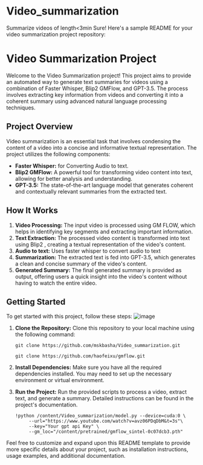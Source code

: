 # Video_summarization
Summarize videos of length&lt;3min
Sure! Here's a sample README for your video summarization project repository:

# Video Summarization Project

Welcome to the Video Summarization project! This project aims to provide an automated way to generate text summaries for videos using a combination of Faster Whisper, Blip2 GMFlow, and GPT-3.5. The process involves extracting key information from videos and converting it into a coherent summary using advanced natural language processing techniques.

## Project Overview

Video summarization is an essential task that involves condensing the content of a video into a concise and informative textual representation. The project utilizes the following components:

- **Faster Whisper:** for Converting Audio to text.
- **Blip2 GMFlow:** A powerful tool for transforming video content into text, allowing for better analysis and understanding.
- **GPT-3.5:** The state-of-the-art language model that generates coherent and contextually relevant summaries from the extracted text.

## How It Works

1. **Video Processing:** The input video is processed using GM FLOW, which helps in identifying key segments and extracting important information.
2. **Text Extraction:** The processed video content is transformed into text using Blip2 , creating a textual representation of the video's content.
3. **Audio to text:** Uses faster whisper to convert audio to text
4. **Summarization:** The extracted text is fed into GPT-3.5, which generates a clean and concise summary of the video's content.
5. **Generated Summary:** The final generated summary is provided as output, offering users a quick insight into the video's content without having to watch the entire video.

## Getting Started

To get started with this project, follow these steps:
![image](https://github.com/mskbasha/Video_summarization/assets/110763051/54d307c2-91ae-4257-89cc-91c27e4c4a3d)

1. **Clone the Repository:** Clone this repository to your local machine using the following command:
   ```
   git clone https://github.com/mskbasha/Video_summarization.git
   ```
   ```
   git clone https://github.com/haofeixu/gmflow.git
   ```

2. **Install Dependencies:** Make sure you have all the required dependencies installed. You may need to set up the necessary environment or virtual environment.

3. **Run the Project:** Run the provided scripts to process a video, extract text, and generate a summary. Detailed instructions can be found in the project's documentation.
   ```
   !python /content/Video_summarization/model.py --device=cuda:0 \
        --url="https://www.youtube.com/watch?v=avz06PDqDbM&t=3s"\
        --key="Your gpt api Key" \
        --gm_loc="/content/pretrained/gmflow_sintel-0c07dcb3.pth"
   ```
Feel free to customize and expand upon this README template to provide more specific details about your project, such as installation instructions, usage examples, and additional documentation.
